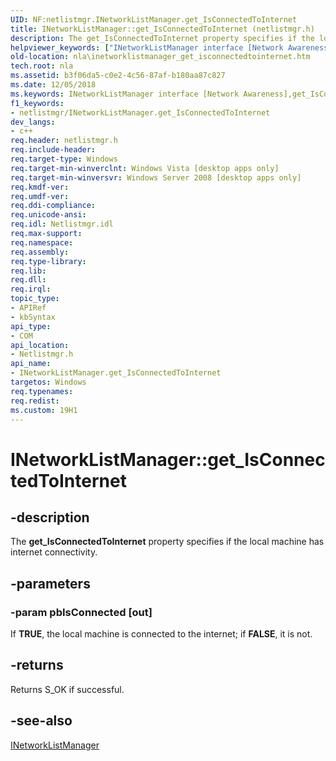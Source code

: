 ```yaml
---
UID: NF:netlistmgr.INetworkListManager.get_IsConnectedToInternet
title: INetworkListManager::get_IsConnectedToInternet (netlistmgr.h)
description: The get_IsConnectedToInternet property specifies if the local machine has internet connectivity.helpviewer_keywords: ["INetworkListManager interface [Network Awareness]","get_IsConnectedToInternet method","INetworkListManager.get_IsConnectedToInternet","INetworkListManager::get_IsConnectedToInternet","get_IsConnectedToInternet","get_IsConnectedToInternet method [Network Awareness]","get_IsConnectedToInternet method [Network Awareness]","INetworkListManager interface","netlistmgr/INetworkListManager::get_IsConnectedToInternet","nla.inetworklistmanager_get_isconnectedtointernet"]
old-location: nla\inetworklistmanager_get_isconnectedtointernet.htm
tech.root: nla
ms.assetid: b3f06da5-c0e2-4c56-87af-b180aa87c827
ms.date: 12/05/2018
ms.keywords: INetworkListManager interface [Network Awareness],get_IsConnectedToInternet method, INetworkListManager.get_IsConnectedToInternet, INetworkListManager::get_IsConnectedToInternet, get_IsConnectedToInternet, get_IsConnectedToInternet method [Network Awareness], get_IsConnectedToInternet method [Network Awareness],INetworkListManager interface, netlistmgr/INetworkListManager::get_IsConnectedToInternet, nla.inetworklistmanager_get_isconnectedtointernet
f1_keywords:
- netlistmgr/INetworkListManager.get_IsConnectedToInternet
dev_langs:
- c++
req.header: netlistmgr.h
req.include-header: 
req.target-type: Windows
req.target-min-winverclnt: Windows Vista [desktop apps only]
req.target-min-winversvr: Windows Server 2008 [desktop apps only]
req.kmdf-ver: 
req.umdf-ver: 
req.ddi-compliance: 
req.unicode-ansi: 
req.idl: Netlistmgr.idl
req.max-support: 
req.namespace: 
req.assembly: 
req.type-library: 
req.lib: 
req.dll: 
req.irql: 
topic_type:
- APIRef
- kbSyntax
api_type:
- COM
api_location:
- Netlistmgr.h
api_name:
- INetworkListManager.get_IsConnectedToInternet
targetos: Windows
req.typenames: 
req.redist: 
ms.custom: 19H1
---
```


# INetworkListManager::get_IsConnectedToInternet


## -description


The <b>get_IsConnectedToInternet</b> property specifies if the local machine has internet connectivity.


## -parameters




### -param pbIsConnected [out]

If <b>TRUE</b>, the local machine is connected to the internet; if <b>FALSE</b>, it is not.


## -returns



Returns S_OK if successful.




## -see-also




<a href="https://docs.microsoft.com/windows/desktop/api/netlistmgr/nn-netlistmgr-inetworklistmanager">INetworkListManager</a>
 

 

